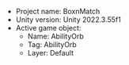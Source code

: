<!-- UNITY CODE ASSIST INSTRUCTIONS START -->
- Project name: BoxnMatch
- Unity version: Unity 2022.3.55f1
- Active game object:
  - Name: AbilityOrb
  - Tag: AbilityOrb
  - Layer: Default
<!-- UNITY CODE ASSIST INSTRUCTIONS END -->